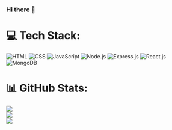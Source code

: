 ### Hi there 👋

# 💻 Tech Stack:
![HTML](https://img.shields.io/badge/html-%2300599C.svg?style=for-the-badge&logo=html&logoColor=white) ![CSS](https://img.shields.io/badge/css-3670A0?style=for-the-badge&logo=css&logoColor=ffdd54) ![JavaScript](https://img.shields.io/badge/javascript-%23ED8B00.svg?style=for-the-badge&logo=jaascript&logoColor=white) ![Node.js](https://img.shields.io/badge/nodejs-%2300599C.svg?style=for-the-badge&logo=nodejs&logoColor=white) ![Express.js](https://img.shields.io/badge/expressjs-3670A0?style=for-the-badge&logo=expressjs&logoColor=ffdd54) ![React.js](https://img.shields.io/badge/reactjs-%23ED8B00.svg?style=for-the-badge&logo=reactjs&logoColor=white) ![MongoDB](https://img.shields.io/badge/mongoDB-%23ED8B00.svg?style=for-the-badge&logo=MongoDB&logoColor=white)
# 📊 GitHub Stats:
![](https://github-readme-stats.vercel.app/api?username=aviraljain19&theme=nightowl&hide_border=false&include_all_commits=true&count_private=false)<br/>
![](https://github-readme-streak-stats.herokuapp.com/?user=aviraljain19&theme=nightowl&hide_border=false)<br/>
![](https://github-readme-stats.vercel.app/api/top-langs/?username=aviraljain19&theme=nightowl&hide_border=false&include_all_commits=true&count_private=false&layout=compact)

<!--## 🏆 GitHub Trophies
![](https://github-profile-trophy.vercel.app/?username=aviraljain19&theme=radical&no-frame=true&no-bg=false&margin-w=4)

###🔝 Top Contributed Repo
![](https://github-contributor-stats.vercel.app/api?username=aviraljain19&limit=5&theme=dark&combine_all_yearly_contributions=true)


---
[![](https://visitcount.itsvg.in/api?id=aviraljain19&icon=2&color=6)](https://visitcount.itsvg.in)

<!-- Proudly created with GPRM ( https://gprm.itsvg.in ) -->
<!--
**aviraljain19/aviraljain19** is a ✨ _special_ ✨ repository because its `README.md` (this file) appears on your GitHub profile.

Here are some ideas to get you started:

- 🔭 I’m currently working on ...
- 🌱 I’m currently learning ...
- 👯 I’m looking to collaborate on ...
- 🤔 I’m looking for help with ...
- 💬 Ask me about ...
- 📫 How to reach me: ...
- 😄 Pronouns: ...
- ⚡ Fun fact: ...
-->
